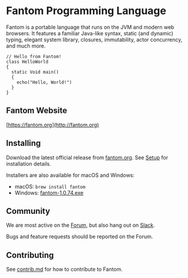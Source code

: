 # Fantom Programming Language

Fantom is a portable language that runs on the JVM and modern web browsers. It
features a familiar Java-like syntax, static (and dynamic) typing, elegant
system library, closures, immutability, actor concurrency, and much more.

```fantom
// Hello from Fantom!
class HelloWorld
{
  static Void main()
  {
    echo("Hello, World!")
  }
}
```

## Fantom Website

[https://fantom.org](http://fantom.org)

## Installing

Download the latest official release from [fantom.org](http://fantom.org).
See [Setup](https://fantom.org/doc/docTools/Setup) for installation details.

Installers are also available for macOS and Windows:

  * macOS: `brew install fantom`
  * Windows: [fantom-1.0.74.exe](https://github.com/Fantom-Factory/fantomWindowsInstaller/releases)

## Community

We are most active on the [Forum](http://fantom.org/forum/topic), but also hang out on [Slack](https://join.slack.com/t/fantom-lang/shared_invite/zt-3se21er9-Tm~L2lpYel6jcqYKPcdkBg). 

Bugs and feature requests should be reported on the Forum.

## Contributing

See [contrib.md](https://github.com/fantom-lang/fantom/blob/master/contrib.md)
for how to contribute to Fantom.
